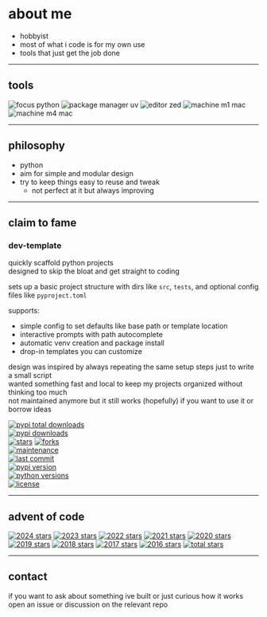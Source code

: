 # about me

- hobbyist  
- most of what i code is for my own use  
- tools that just get the job done  

---

## tools

![focus python](https://img.shields.io/badge/focus-python-8be9fd)
![package manager uv](https://img.shields.io/badge/package%20manager-uv-bd93f9)
![editor zed](https://img.shields.io/badge/editor-zed-ff79c6)
![machine m1 mac](https://img.shields.io/badge/machine-m1%20mac%20air-f1fa8c)
![machine m4 mac](https://img.shields.io/badge/machine-m4%20mac%20mini-f1fa8c)


---

## philosophy

- python  
- aim for simple and modular design  
- try to keep things easy to reuse and tweak  
  - not perfect at it but always improving  

---

## claim to fame

### dev-template

quickly scaffold python projects  
designed to skip the bloat and get straight to coding

sets up a basic project structure with dirs like `src`, `tests`, and optional config files like `pyproject.toml`

supports:
- simple config to set defaults like base path or template location
- interactive prompts with path autocomplete
- automatic venv creation and package install
- drop-in templates you can customize

design was inspired by always repeating the same setup steps just to write a small script  
wanted something fast and local to keep my projects organized without thinking too much  
not maintained anymore but it still works (hopefully) if you want to use it or borrow ideas

[![pypi total downloads](https://static.pepy.tech/badge/dev-template)](https://pepy.tech/projects/dev-template)  
[![pypi downloads](https://img.shields.io/pypi/dm/dev-template?color=ff79c6&label=downloads)](https://pypi.org/project/dev-template)  
[![stars](https://img.shields.io/github/stars/http-kennedy/dev_template?style=social)](https://github.com/http-kennedy/dev_template/stargazers)
[![forks](https://img.shields.io/github/forks/http-kennedy/dev_template?style=social)](https://github.com/http-kennedy/dev_template/network/members)  
[![maintenance](https://img.shields.io/maintenance/no/2025?color=6272a4)](https://github.com/http-kennedy/dev_template)  
[![last commit](https://img.shields.io/github/last-commit/http-kennedy/dev_template?color=ffb86c)](https://github.com/http-kennedy/dev_template/commits/main)  
[![pypi version](https://img.shields.io/pypi/v/dev-template?color=bd93f9)](https://pypi.org/project/dev-template)  
[![python versions](https://img.shields.io/pypi/pyversions/dev-template?color=50fa7b)](https://pypi.org/project/dev-template)  
[![license](https://img.shields.io/github/license/http-kennedy/dev_template?color=8be9fd)](https://github.com/http-kennedy/dev_template/blob/main/LICENSE)

---

## advent of code

<!-- aoc-badges-start -->
[![2024 stars](https://img.shields.io/badge/2024-38%20★-d6b5ff?style=flat-square)](https://adventofcode.com/2024) [![2023 stars](https://img.shields.io/badge/2023-18%20★-ffaad4?style=flat-square)](https://adventofcode.com/2023) [![2022 stars](https://img.shields.io/badge/2022-30%20★-ffaad4?style=flat-square)](https://adventofcode.com/2022) [![2021 stars](https://img.shields.io/badge/2021-7%20★-fff779?style=flat-square)](https://adventofcode.com/2021) [![2020 stars](https://img.shields.io/badge/2020-3%20★-fff779?style=flat-square)](https://adventofcode.com/2020) [![2019 stars](https://img.shields.io/badge/2019-8%20★-fff779?style=flat-square)](https://adventofcode.com/2019) [![2018 stars](https://img.shields.io/badge/2018-1%20★-fff779?style=flat-square)](https://adventofcode.com/2018) [![2017 stars](https://img.shields.io/badge/2017-1%20★-fff779?style=flat-square)](https://adventofcode.com/2017) [![2016 stars](https://img.shields.io/badge/2016-2%20★-fff779?style=flat-square)](https://adventofcode.com/2016) [![total stars](https://img.shields.io/badge/total-108%20★-fff779?style=flat-square)](https://adventofcode.com)
<!-- aoc-badges-end -->

---

## contact

if you want to ask about something ive built or just curious how it works  
open an issue or discussion on the relevant repo
